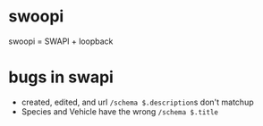 # swoopi
swoopi = SWAPI + loopback

# bugs in swapi
- created, edited, and url `/schema $.description`s don't matchup
- Species and Vehicle have the wrong `/schema $.title`
